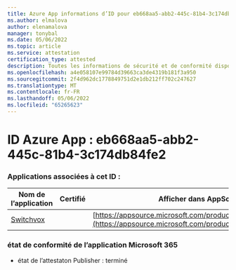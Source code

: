 ```yaml
---
title: Azure App informations d’ID pour eb668aa5-abb2-445c-81b4-3c174db84fe2
ms.author: elmalova
author: elenamalova
manager: tonybal
ms.date: 05/06/2022
ms.topic: article
ms.service: attestation
certification_type: attested
description: Toutes les informations de sécurité et de conformité disponibles pour eb668aa5-abb2-445c-81b4-3c174db84fe2.
ms.openlocfilehash: a4e058107e99784d39663ca3de4319b181f3a950
ms.sourcegitcommit: 2f4d962dc1778849751d2e1db212ff702c247627
ms.translationtype: MT
ms.contentlocale: fr-FR
ms.lasthandoff: 05/06/2022
ms.locfileid: "65265623"
---
```

# <a name="azure-app-id-eb668aa5-abb2-445c-81b4-3c174db84fe2"></a>ID Azure App : eb668aa5-abb2-445c-81b4-3c174db84fe2


### <a name="apps-associated-with-this-id"></a>Applications associées à cet ID :
| **Nom de l’application** | **Certifié** | **Afficher dans AppSource** |
|--------------|---------------|-----------------------|
| [Switchvox](../forward/WA200001535.md) |  | [https://appsource.microsoft.com/product/office/WA200001535](https://appsource.microsoft.com/product/office/WA200001535) |

### <a name="microsoft-365-app-compliance-status"></a>état de conformité de l’application Microsoft 365
- état de l’attestaton Publisher : terminé
